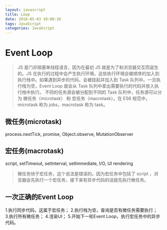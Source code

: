 ```yaml
---
layout: javascript
title: Loop
date: 2018-05-03 10:00:26
tags: JavaScript
categories: JavaScript
---
```

# Event Loop

> JS 是门非阻塞单线程语言，因为在最初 JS 就是为了和浏览器交互而诞生的。JS 在执行的过程中会产生执行环境，这些执行环境会被顺序的加入到执行栈中。如果遇到异步的代码，会被挂起并加入到 Task 队列中。一旦执行栈为空，Event Loop 就会从 Task 队列中拿出需要执行的代码并放入执行栈中执行。
> 不同的任务源会被分配到不同的 Task 队列中，任务源可以分为 微任务（microtask） 和 宏任务（macrotask）。在 ES6 规范中，microtask 称为 jobs，macrotask 称为 task。

## 微任务(microtask)

  process.nextTick, promise, Object.observe, MutationObserver

## 宏任务(macrotask)

  script, setTimeout, setInterval, setImmediate, I/O, UI rendering

> 微任务快于宏任务，这个说法是错误的。因为宏任务中包括了 script ，浏览器会先执行一个宏任务，接下来有异步代码的话就先执行微任务。

## 一次正确的Event Loop

1.执行同步代码，这属于宏任务；
2.执行栈为空，查询是否有微任务需要执行；
3.执行所有微任务；
4.渲染UI；
5.开始下一轮Event Loop，执行宏任务中的异步代码。